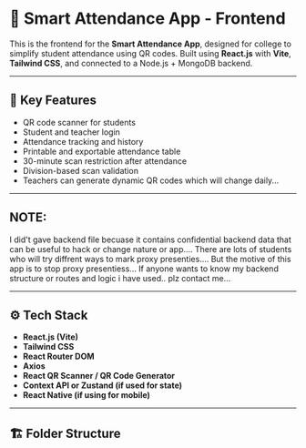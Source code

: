 # 📱 Smart Attendance App - Frontend

This is the frontend for the **Smart Attendance App**, designed for college to simplify student attendance using QR codes. Built using **React.js** with **Vite**, **Tailwind CSS**, and connected to a Node.js + MongoDB backend.

---

## 🧠 Key Features

- QR code scanner for students
- Student and teacher login
- Attendance tracking and history
- Printable and exportable attendance table
- 30-minute scan restriction after attendance
- Division-based scan validation
- Teachers can generate dynamic QR codes which will change daily... 


---


## NOTE:
I did't gave backend file becuase it contains confidential backend data that can be useful to hack or change nature or app....
There are lots of students who will try diffrent ways to mark proxy presenties.... But the motive of this app is to stop proxy presentiess... If anyone wants to know my backend structure or routes and logic i have used.. plz contact me...  


---


## ⚙️ Tech Stack

- **React.js (Vite)**
- **Tailwind CSS**
- **React Router DOM**
- **Axios**
- **React QR Scanner / QR Code Generator**
- **Context API or Zustand (if used for state)**
- **React Native (if using for mobile)**

---

## 🏗️ Folder Structure

